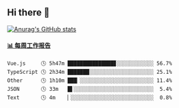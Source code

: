## Hi there 👋

[![Anurag's GitHub stats](https://github-readme-stats.vercel.app/api?username=OriLight152)](https://github.com/anuraghazra/github-readme-stats)

<!--
**OriLight152/OriLight152** is a ✨ _special_ ✨ repository because its `README.md` (this file) appears on your GitHub profile.

Here are some ideas to get you started:

- 🔭 I’m currently working on ...
- 🌱 I’m currently learning ...
- 👯 I’m looking to collaborate on ...
- 🤔 I’m looking for help with ...
- 💬 Ask me about ...
- 📫 How to reach me: ...
- 😄 Pronouns: ...
- ⚡ Fun fact: ...
-->

<!-- waka-box start -->
#### <a href="https://gist.github.com/92c8d5b388768c10efcba86e82b7c4fb" target="_blank">📊 每周工作报告</a>
```text
Vue.js     🕓 5h47m ███████████████▊░░░░░░░░░░░░ 56.7%
TypeScript 🕓 2h34m ███████░░░░░░░░░░░░░░░░░░░░░ 25.1%
Other      🕓 1h10m ███▏░░░░░░░░░░░░░░░░░░░░░░░░ 11.4%
JSON       🕓 33m   █▌░░░░░░░░░░░░░░░░░░░░░░░░░░  5.4%
Text       🕓 4m    ▏░░░░░░░░░░░░░░░░░░░░░░░░░░░  0.8%
```
<!-- Powered by https://github.com/journey-ad/waka-box-go . -->
<!-- waka-box end -->
